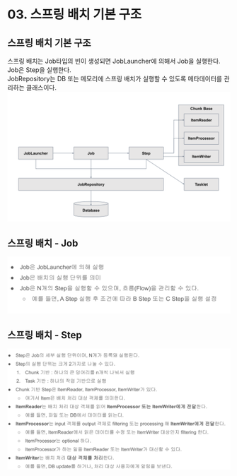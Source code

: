 # 03. 스프링 배치 기본 구조

## 스프링 배치 기본 구조
스프링 배치는 Job타입의 빈이 생성되면 JobLauncher에 의해서 Job을 실행한다.  
Job은 Step을 실행한다.  
JobRepository는 DB 또는 메모리에 스프링 배치가 실행할 수 있도록 메타데이터를 관리하는 클래스이다.
![1.png](./img/1.png)

## 스프링 배치 - Job
![2.png](./img/2.png)

## 스프링 배치 - Step
![3.png](./img/3.png)
